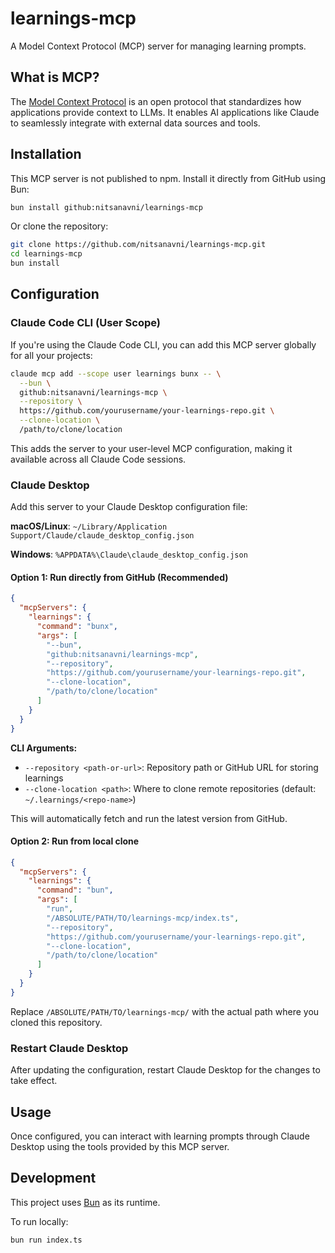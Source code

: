 # learnings-mcp

A Model Context Protocol (MCP) server for managing learning prompts.

## What is MCP?

The [Model Context Protocol](https://modelcontextprotocol.io) is an open protocol that standardizes how applications provide context to LLMs. It enables AI applications like Claude to seamlessly integrate with external data sources and tools.

## Installation

This MCP server is not published to npm. Install it directly from GitHub using Bun:

```bash
bun install github:nitsanavni/learnings-mcp
```

Or clone the repository:

```bash
git clone https://github.com/nitsanavni/learnings-mcp.git
cd learnings-mcp
bun install
```

## Configuration

### Claude Code CLI (User Scope)

If you're using the Claude Code CLI, you can add this MCP server globally for all your projects:

```bash
claude mcp add --scope user learnings bunx -- \
  --bun \
  github:nitsanavni/learnings-mcp \
  --repository \
  https://github.com/yourusername/your-learnings-repo.git \
  --clone-location \
  /path/to/clone/location
```

This adds the server to your user-level MCP configuration, making it available across all Claude Code sessions.

### Claude Desktop

Add this server to your Claude Desktop configuration file:

**macOS/Linux**: `~/Library/Application Support/Claude/claude_desktop_config.json`

**Windows**: `%APPDATA%\Claude\claude_desktop_config.json`

#### Option 1: Run directly from GitHub (Recommended)

```json
{
  "mcpServers": {
    "learnings": {
      "command": "bunx",
      "args": [
        "--bun",
        "github:nitsanavni/learnings-mcp",
        "--repository",
        "https://github.com/yourusername/your-learnings-repo.git",
        "--clone-location",
        "/path/to/clone/location"
      ]
    }
  }
}
```

**CLI Arguments:**
- `--repository <path-or-url>`: Repository path or GitHub URL for storing learnings
- `--clone-location <path>`: Where to clone remote repositories (default: `~/.learnings/<repo-name>`)

This will automatically fetch and run the latest version from GitHub.

#### Option 2: Run from local clone

```json
{
  "mcpServers": {
    "learnings": {
      "command": "bun",
      "args": [
        "run",
        "/ABSOLUTE/PATH/TO/learnings-mcp/index.ts",
        "--repository",
        "https://github.com/yourusername/your-learnings-repo.git",
        "--clone-location",
        "/path/to/clone/location"
      ]
    }
  }
}
```

Replace `/ABSOLUTE/PATH/TO/learnings-mcp/` with the actual path where you cloned this repository.

### Restart Claude Desktop

After updating the configuration, restart Claude Desktop for the changes to take effect.

## Usage

Once configured, you can interact with learning prompts through Claude Desktop using the tools provided by this MCP server.

## Development

This project uses [Bun](https://bun.com) as its runtime.

To run locally:

```bash
bun run index.ts
```
